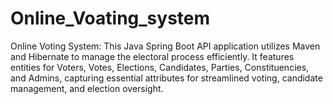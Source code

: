 # Online_Voating_system
Online Voting System: This Java Spring Boot API application utilizes Maven and Hibernate to manage the electoral process efficiently. It features entities for Voters, Votes, Elections, Candidates, Parties, Constituencies, and Admins, capturing essential attributes for streamlined voting, candidate management, and election oversight.
